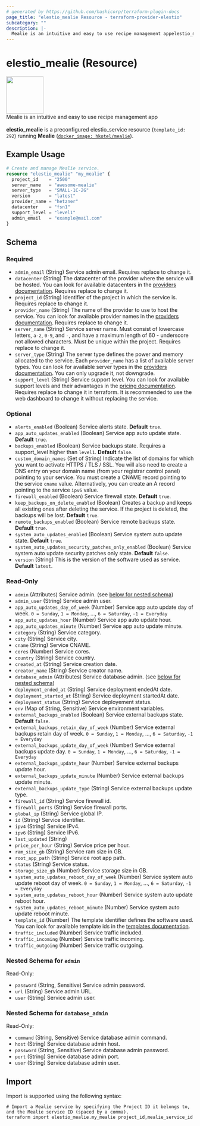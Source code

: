 ```yaml
---
# generated by https://github.com/hashicorp/terraform-plugin-docs
page_title: "elestio_mealie Resource - terraform-provider-elestio"
subcategory: ""
description: |-
  Mealie is an intuitive and easy to use recipe management appelestio_mealie is a preconfigured elestioservice resource (template_id: 292) running Mealie ([`dockerimage: hkotel/mealie`](https://hub.docker.com/r/hkotel/mealie)).
---
```


# elestio_mealie (Resource)

<img src="https://cf.appdrag.com/dashboard-openvm-clo-b2d42c/uploads/Mealie-LZF8.png" width="100" /><br/> Mealie is an intuitive and easy to use recipe management app<br/><br/>**elestio_mealie** is a preconfigured elestio_service resource (`template_id: 292`) running **Mealie** ([`docker_image: hkotel/mealie`](https://hub.docker.com/r/hkotel/mealie)).

## Example Usage

```terraform
# Create and manage Mealie service.
resource "elestio_mealie" "my_mealie" {
  project_id    = "2500"
  server_name   = "awesome-mealie"
  server_type   = "SMALL-1C-2G"
  version       = "latest"
  provider_name = "hetzner"
  datacenter    = "fsn1"
  support_level = "level1"
  admin_email   = "example@mail.com"
}
```

<!-- schema generated by tfplugindocs -->
## Schema

### Required

- `admin_email` (String) Service admin email. Requires replace to change it.
- `datacenter` (String) The datacenter of the provider where the service will be hosted. You can look for available datacenters in the [providers documentation](https://docs.elest.io/books/elestio-terraform-provider/page/providers-datacenters-and-server-types). Requires replace to change it.
- `project_id` (String) Identifier of the project in which the service is. Requires replace to change it.
- `provider_name` (String) The name of the provider to use to host the service. You can look for available provider names in the [providers documentation](https://docs.elest.io/books/elestio-terraform-provider/page/providers-datacenters-and-server-types). Requires replace to change it.
- `server_name` (String) Service server name. Must consist of lowercase letters, `a-z`, `0-9`, and `-`, and have a maximum length of 60 - underscore not allowed characters. Must be unique within the project. Requires replace to change it.
- `server_type` (String) The server type defines the power and memory allocated to the service. Each `provider_name` has a list of available server types. You can look for available server types in the [providers documentation](https://docs.elest.io/books/elestio-terraform-provider/page/providers-datacenters-and-server-types). You can only upgrade it, not downgrade.
- `support_level` (String) Service support level. You can look for available support levels and their advantages in the [pricing documentation](https://elest.io/pricing). Requires replace to change it in terraform. It is recommended to use the web dashboard to change it without replacing the service.

### Optional

- `alerts_enabled` (Boolean) Service alerts state. **Default** `true`.
- `app_auto_updates_enabled` (Boolean) Service app auto update state. **Default** `true`.
- `backups_enabled` (Boolean) Service backups state.  Requires a support_level higher than `level1`. **Default** `false`.
- `custom_domain_names` (Set of String) Indicate the list of domains for which you want to activate HTTPS / TLS / SSL. You will also need to create a DNS entry on your domain name (from your registrar control panel) pointing to your service. You must create a CNAME record pointing to the service `cname` value. Alternatively, you can create an A record pointing to the service `ipv6` value.
- `firewall_enabled` (Boolean) Service firewall state. **Default** `true`.
- `keep_backups_on_delete_enabled` (Boolean) Creates a backup and keeps all existing ones after deleting the service. If the project is deleted, the backups will be lost. **Default** `true`.
- `remote_backups_enabled` (Boolean) Service remote backups state. **Default** `true`.
- `system_auto_updates_enabled` (Boolean) Service system auto update state. **Default** `true`.
- `system_auto_updates_security_patches_only_enabled` (Boolean) Service system auto update security patches only state. **Default** `false`.
- `version` (String) This is the version of the software used as service. **Default** `latest`.

### Read-Only

- `admin` (Attributes) Service admin. (see [below for nested schema](#nestedatt--admin))
- `admin_user` (String) Service admin user.
- `app_auto_updates_day_of_week` (Number) Service app auto update day of week. `0 = Sunday`, `1 = Monday`, ..., `6 = Saturday`, `-1 = Everyday`
- `app_auto_updates_hour` (Number) Service app auto update hour.
- `app_auto_updates_minute` (Number) Service app auto update minute.
- `category` (String) Service category.
- `city` (String) Service city.
- `cname` (String) Service CNAME.
- `cores` (Number) Service cores.
- `country` (String) Service country.
- `created_at` (String) Service creation date.
- `creator_name` (String) Service creator name.
- `database_admin` (Attributes) Service database admin. (see [below for nested schema](#nestedatt--database_admin))
- `deployment_ended_at` (String) Service deployment endedAt date.
- `deployment_started_at` (String) Service deployment startedAt date.
- `deployment_status` (String) Service deployement status.
- `env` (Map of String, Sensitive) Service environment variables.
- `external_backups_enabled` (Boolean) Service external backups state. **Default** `false`.
- `external_backups_retain_day_of_week` (Number) Service external backups retain day of week. `0 = Sunday`, `1 = Monday`, ..., `6 = Saturday`, `-1 = Everyday`
- `external_backups_update_day_of_week` (Number) Service external backups update day. `0 = Sunday`, `1 = Monday`, ..., `6 = Saturday`, `-1 = Everyday`
- `external_backups_update_hour` (Number) Service external backups update hour.
- `external_backups_update_minute` (Number) Service external backups update minute.
- `external_backups_update_type` (String) Service external backups update type.
- `firewall_id` (String) Service firewall id.
- `firewall_ports` (String) Service firewall ports.
- `global_ip` (String) Service global IP.
- `id` (String) Service identifier.
- `ipv4` (String) Service IPv4.
- `ipv6` (String) Service IPv6.
- `last_updated` (String)
- `price_per_hour` (String) Service price per hour.
- `ram_size_gb` (String) Service ram size in GB.
- `root_app_path` (String) Service root app path.
- `status` (String) Service status.
- `storage_size_gb` (Number) Service storage size in GB.
- `system_auto_updates_reboot_day_of_week` (Number) Service system auto update reboot day of week. `0 = Sunday`, `1 = Monday`, ..., `6 = Saturday`, `-1 = Everyday`
- `system_auto_updates_reboot_hour` (Number) Service system auto update reboot hour.
- `system_auto_updates_reboot_minute` (Number) Service system auto update reboot minute.
- `template_id` (Number) The template identifier defines the software used. You can look for available template ids in the [templates documentation](https://elest.io/fully-managed-services).
- `traffic_included` (Number) Service traffic included.
- `traffic_incoming` (Number) Service traffic incoming.
- `traffic_outgoing` (Number) Service traffic outgoing.

<a id="nestedatt--admin"></a>
### Nested Schema for `admin`

Read-Only:

- `password` (String, Sensitive) Service admin password.
- `url` (String) Service admin URL.
- `user` (String) Service admin user.


<a id="nestedatt--database_admin"></a>
### Nested Schema for `database_admin`

Read-Only:

- `command` (String, Sensitive) Service database admin command.
- `host` (String) Service database admin host.
- `password` (String, Sensitive) Service database admin password.
- `port` (String) Service database admin port.
- `user` (String) Service database admin user.

## Import

Import is supported using the following syntax:

```shell
# Import a Mealie service by specifying the Project ID it belongs to, and the Mealie service ID (spaced by a comma).
terraform import elestio_mealie.my_mealie project_id,mealie_service_id
```
